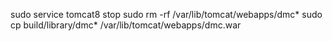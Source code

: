 sudo service tomcat8 stop 
sudo rm -rf /var/lib/tomcat/webapps/dmc*
sudo cp build/library/dmc* /var/lib/tomcat/webapps/dmc.war
